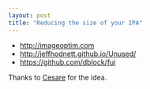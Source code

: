 ```yaml
---
layout: post
title: "Reducing the size of your IPA"
---
```


- http://imageoptim.com
- http://jeffhodnett.github.io/Unused/
- https://github.com/dblock/fui

Thanks to [Cesare](https://twitter.com/_funkyboy) for the idea.